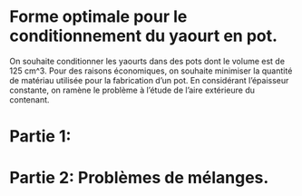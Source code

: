 Forme optimale pour le conditionnement du yaourt en pot.
========================================================

On souhaite conditionner les yaourts dans des pots dont le volume est de 125 cm^3. Pour des raisons économiques, on souhaite minimiser la quantité de matériau utilisée pour
 la fabrication d’un pot. En considérant l’épaisseur constante, on ramène le problème à l’étude de l’aire extérieure du contenant.

Partie 1:
=========


Partie 2: Problèmes de mélanges.
===============================
